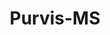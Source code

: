 ---
title: Purvis-MS
slug: purvis-ms
f_state:
- cms/state/mississippi.md
f_locations:
- cms/payday-loan/check-4-cash-10177.md
- cms/payday-loan/check-4-cash-10179.md
- cms/payday-loan/lamar-check-cashing-20230.md
- cms/payday-loan/lamar-title-loans-20231.md
- cms/payday-loan/lamar-title-loans-20232.md
- cms/payday-loan/ronnie-keller-advance-check-26080.md
- cms/payday-loan/ronnie-keller-advance-check-cashing-26081.md
updated-on: '2024-05-30T13:41:28.615Z'
created-on: '2024-05-30T13:41:28.615Z'
published-on: '2024-05-30T13:54:32.469Z'
f_city: Purvis
layout: '[city].html'
tags: city
---